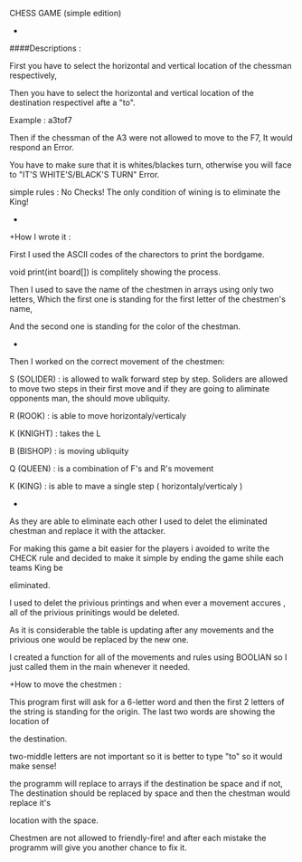 CHESS GAME (simple edition)





+




####Descriptions : 


First you have to select the horizontal and vertical location of the chessman respectively,


Then you have to select the horizontal and vertical location of the destination respectivel afte a "to".


Example : a3tof7


Then if the chessman of the A3 were not allowed to move to the F7, It would respond an Error.


You have to make sure that it is whites/blackes turn, otherwise you will face to "IT'S WHITE'S/BLACK'S TURN" Error.


simple rules : No Checks! The only condition of wining is to eliminate the King!


+


+How I wrote it :


First I used the ASCII codes of the charectors to print the bordgame.

void print(int board[]) is complitely showing the process.

Then I used to save the name of the chestmen in arrays using only two letters, Which the first one is standing for the first letter of the chestmen's name,

And the second one is standing for the color of the chestman.


+


Then I worked on the correct movement of the chestmen:


S (SOLIDER) : is allowed to walk forward step by step. Soliders are allowed to move two steps in their first move and if they are going to aliminate opponents man, the should move ubliquity.


R (ROOK) : is able to move horizontaly/verticaly 


K (KNIGHT) : takes the L


B (BISHOP) : is moving ubliquity


Q (QUEEN) : is a combination of F's and R's movement


K (KING) : is able to mave a single step ( horizontaly/verticaly )


+


As they are able to eliminate each other I used to delet the eliminated chestman and replace it with the attacker.


For making this game a bit easier for the players i avoided to write the CHECK rule and decided to make it simple by ending the game shile each teams King be 

eliminated.


I used to delet the privious printings and when ever a movement accures , all of the privious prinitings would be deleted.


As it is considerable the table is updating after any movements and the privious one would be replaced by the new one.


I created a function for all of the movements and rules using BOOLIAN so I just called them in the main whenever it needed.


+How to move the chestmen :


This program first will ask for a 6-letter word and then the first 2 letters of the string is standing for the origin. The last two words are showing the location of 


the destination.


two-middle letters are not important so it is better to type "to" so it would make sense!


the programm will replace to arrays if the destination be space and if not, The destination should be replaced by space and then the chestman would replace it's 


location with the space.


Chestmen are not allowed to friendly-fire! and after each mistake the programm will give you another chance to fix it.
